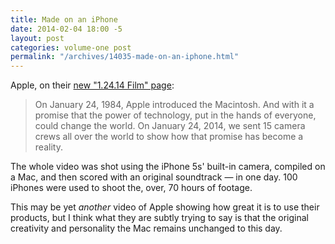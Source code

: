 ```yaml
---
title: Made on an iPhone
date: 2014-02-04 18:00 -5
layout: post
categories: volume-one post
permalink: "/archives/14035-made-on-an-iphone.html"
---
```



Apple, on their [new "1.24.14 Film" page](http://www.apple.com/30-years/1-24-14-film/):

> On January 24, 1984, Apple introduced the Macintosh. And with it a promise that the power of technology, put in the hands of everyone, could change the world. On January 24, 2014, we sent 15 camera crews all over the world to show how that promise has become a reality.

The whole video was shot using the iPhone 5s' built-in camera, compiled on a Mac, and then scored with an original soundtrack &mdash; in one day. 100 iPhones were used to shoot the, over, 70 hours of footage.

This may be yet _another_ video of Apple showing how great it is to use their products, but I think what they are subtly trying to say is that the original creativity and personality the Mac remains unchanged to this day.
